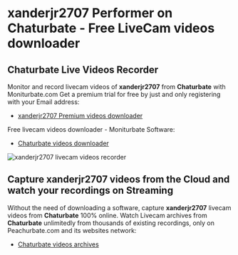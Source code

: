 # xanderjr2707 Performer on Chaturbate - Free LiveCam videos downloader

## Chaturbate Live Videos Recorder

Monitor and record livecam videos of **xanderjr2707** from **Chaturbate** with Moniturbate.com
Get a premium trial for free by just and only registering with your Email address:
* [xanderjr2707 Premium videos downloader](https://moniturbate.com/request-demo-licence-key.html)

Free livecam videos downloader - Moniturbate Software:
* [Chaturbate videos downloader](https://moniturbate.com/moniturbate-download-software.html)

![xanderjr2707 livecam videos recorder](https://peachurnet.com/templates/moniturbate-software.png)


## Capture xanderjr2707 videos from the Cloud and watch your recordings on Streaming

Without the need of downloading a software, capture **xanderjr2707** livecam videos from **Chaturbate** 100% online.
Watch Livecam archives from **Chaturbate** unlimitedly from thousands of existing recordings, only on Peachurbate.com and its websites network:
* [Chaturbate videos archives](https://peachurnet.com/)